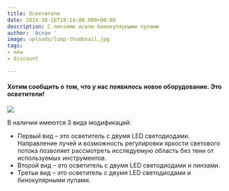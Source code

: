 ```yaml
---
title: Осветители
date: 2019-10-16T18:14:00.000+00:00
description: С линзами и/или бинокулярными лупами
author: 'Аслан '
image: uploads/lump-thumbnail.jpg
tags:
- new
- discount

---
```

#### Хотим сообщить о том, что у нас появилось новое оборудование. Это осветители!

![](/uploads/photo5318882912797568237.jpg)

В наличии имеются 3 вида модификаций:

* Первый вид – это осветитель с двумя LED светодиодами. Направление лучей и возможность регулировки яркости светового потока позволяет рассмотреть исследуемую область без тени от используемых инструментов.
* Второй вид – это осветитель с двумя LED светодиодами и линзами.
* Третьи вид – это осветитель с двумя LED светодиодами и бинокулярными лупами.